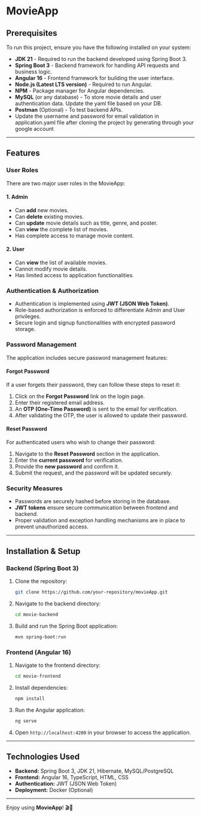 # MovieApp

## Prerequisites
To run this project, ensure you have the following installed on your system:

- **JDK 21** - Required to run the backend developed using Spring Boot 3.
- **Spring Boot 3** - Backend framework for handling API requests and business logic.
- **Angular 16** - Frontend framework for building the user interface.
- **Node.js (Latest LTS version)** - Required to run Angular.
- **NPM** - Package manager for Angular dependencies.
- **MySQL** (or any database) - To store movie details and user authentication data. Update the yaml file based on your DB.
- **Postman** (Optional) - To test backend APIs.
- Update the username and password for email validation in application.yaml file after cloning the project by generating through your google account

---

## Features
### User Roles
There are two major user roles in the MovieApp:

#### **1. Admin**
- Can **add** new movies.
- Can **delete** existing movies.
- Can **update** movie details such as title, genre, and poster.
- Can **view** the complete list of movies.
- Has complete access to manage movie content.

#### **2. User**
- Can **view** the list of available movies.
- Cannot modify movie details.
- Has limited access to application functionalities.

### Authentication & Authorization
- Authentication is implemented using **JWT (JSON Web Token)**.
- Role-based authorization is enforced to differentiate Admin and User privileges.
- Secure login and signup functionalities with encrypted password storage.

### Password Management
The application includes secure password management features:

#### **Forgot Password**
If a user forgets their password, they can follow these steps to reset it:
1. Click on the **Forgot Password** link on the login page.
2. Enter their registered email address.
3. An **OTP (One-Time Password)** is sent to the email for verification.
4. After validating the OTP, the user is allowed to update their password.

#### **Reset Password**
For authenticated users who wish to change their password:
1. Navigate to the **Reset Password** section in the application.
2. Enter the **current password** for verification.
3. Provide the **new password** and confirm it.
4. Submit the request, and the password will be updated securely.

### Security Measures
- Passwords are securely hashed before storing in the database.
- **JWT tokens** ensure secure communication between frontend and backend.
- Proper validation and exception handling mechanisms are in place to prevent unauthorized access.

---

## Installation & Setup
### Backend (Spring Boot 3)
1. Clone the repository:
   ```bash
   git clone https://github.com/your-repository/movieApp.git
   ```
2. Navigate to the backend directory:
   ```bash
   cd movie-backend
   ```
3. Build and run the Spring Boot application:
   ```bash
   mvn spring-boot:run
   ```

### Frontend (Angular 16)
1. Navigate to the frontend directory:
   ```bash
   cd movie-frontend
   ```
2. Install dependencies:
   ```bash
   npm install
   ```
3. Run the Angular application:
   ```bash
   ng serve
   ```
4. Open `http://localhost:4200` in your browser to access the application.

---

## Technologies Used
- **Backend:** Spring Boot 3, JDK 21, Hibernate, MySQL/PostgreSQL
- **Frontend:** Angular 16, TypeScript, HTML, CSS
- **Authentication:** JWT (JSON Web Token)
- **Deployment:** Docker (Optional)

---

Enjoy using **MovieApp**! 🎬🍿
